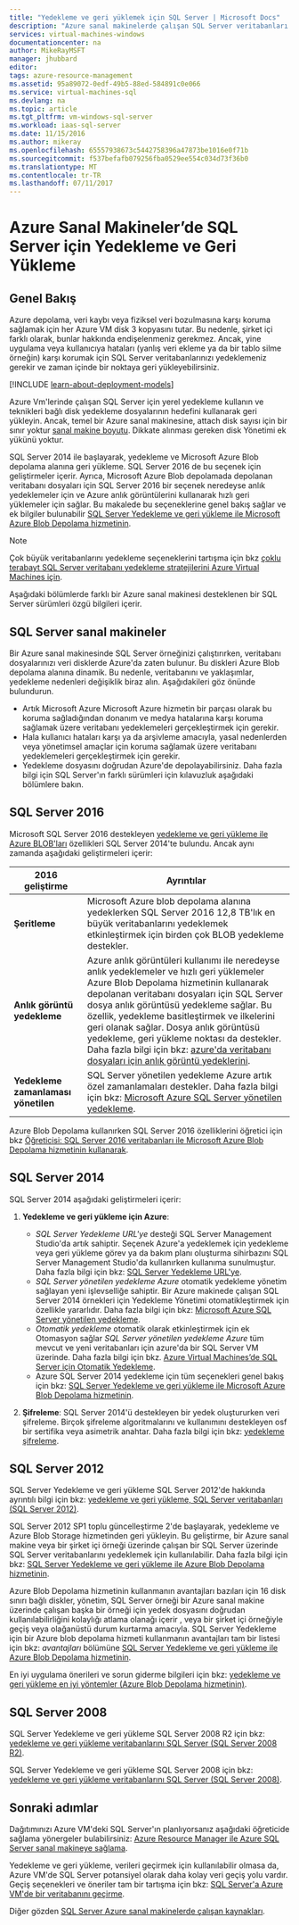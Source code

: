 ```yaml
---
title: "Yedekleme ve geri yüklemek için SQL Server | Microsoft Docs"
description: "Azure sanal makinelerde çalışan SQL Server veritabanları için yedekleme ve geri yükleme noktaları açıklar."
services: virtual-machines-windows
documentationcenter: na
author: MikeRayMSFT
manager: jhubbard
editor: 
tags: azure-resource-management
ms.assetid: 95a89072-0edf-49b5-88ed-584891c0e066
ms.service: virtual-machines-sql
ms.devlang: na
ms.topic: article
ms.tgt_pltfrm: vm-windows-sql-server
ms.workload: iaas-sql-server
ms.date: 11/15/2016
ms.author: mikeray
ms.openlocfilehash: 65557938673c5442758396a47873be1016e0f71b
ms.sourcegitcommit: f537befafb079256fba0529ee554c034d73f36b0
ms.translationtype: MT
ms.contentlocale: tr-TR
ms.lasthandoff: 07/11/2017
---
```

# <a name="backup-and-restore-for-sql-server-in-azure-virtual-machines"></a>Azure Sanal Makineler’de SQL Server için Yedekleme ve Geri Yükleme
## <a name="overview"></a>Genel Bakış
Azure depolama, veri kaybı veya fiziksel veri bozulmasına karşı koruma sağlamak için her Azure VM disk 3 kopyasını tutar. Bu nedenle, şirket içi farklı olarak, bunlar hakkında endişelenmeniz gerekmez. Ancak, yine uygulama veya kullanıcıya hataları (yanlış veri ekleme ya da bir tablo silme örneğin) karşı korumak için SQL Server veritabanlarınızı yedeklemeniz gerekir ve zaman içinde bir noktaya geri yükleyebilirsiniz.

[!INCLUDE [learn-about-deployment-models](../../../../includes/learn-about-deployment-models-both-include.md)]

Azure Vm'lerinde çalışan SQL Server için yerel yedekleme kullanın ve teknikleri bağlı disk yedekleme dosyalarının hedefini kullanarak geri yükleyin. Ancak, temel bir Azure sanal makinesine, attach disk sayısı için bir sınır yoktur [sanal makine boyutu](../sizes.md?toc=%2fazure%2fvirtual-machines%2fwindows%2ftoc.json). Dikkate alınması gereken disk Yönetimi ek yükünü yoktur.

SQL Server 2014 ile başlayarak, yedekleme ve Microsoft Azure Blob depolama alanına geri yükleme. SQL Server 2016 de bu seçenek için geliştirmeler içerir. Ayrıca, Microsoft Azure Blob depolamada depolanan veritabanı dosyaları için SQL Server 2016 bir seçenek neredeyse anlık yedeklemeler için ve Azure anlık görüntülerini kullanarak hızlı geri yüklemeler için sağlar. Bu makalede bu seçeneklerine genel bakış sağlar ve ek bilgiler bulunabilir [SQL Server Yedekleme ve geri yükleme ile Microsoft Azure Blob Depolama hizmetinin](https://msdn.microsoft.com/library/jj919148.aspx).

> [!NOTE]
> Çok büyük veritabanlarını yedekleme seçeneklerini tartışma için bkz [çoklu terabayt SQL Server veritabanı yedekleme stratejilerini Azure Virtual Machines için](http://blogs.msdn.com/b/igorpag/archive/2015/07/28/multi-terabyte-sql-server-database-backup-strategies-for-azure-virtual-machines.aspx).
> 
> 

Aşağıdaki bölümlerde farklı bir Azure sanal makinesi desteklenen bir SQL Server sürümleri özgü bilgileri içerir.

## <a name="sql-server-virtual-machines"></a>SQL Server sanal makineler
Bir Azure sanal makinesinde SQL Server örneğinizi çalıştırırken, veritabanı dosyalarınızı veri disklerde Azure'da zaten bulunur. Bu diskleri Azure Blob depolama alanına dinamik. Bu nedenle, veritabanını ve yaklaşımlar, yedekleme nedenleri değişiklik biraz alın. Aşağıdakileri göz önünde bulundurun. 

* Artık Microsoft Azure Microsoft Azure hizmetin bir parçası olarak bu koruma sağladığından donanım ve medya hatalarına karşı koruma sağlamak üzere veritabanı yedeklemeleri gerçekleştirmek için gerekir.
* Hala kullanıcı hataları karşı ya da arşivleme amacıyla, yasal nedenlerden veya yönetimsel amaçlar için koruma sağlamak üzere veritabanı yedeklemeleri gerçekleştirmek için gerekir.
* Yedekleme dosyasını doğrudan Azure'de depolayabilirsiniz. Daha fazla bilgi için SQL Server'ın farklı sürümleri için kılavuzluk aşağıdaki bölümlere bakın.

## <a name="sql-server-2016"></a>SQL Server 2016
Microsoft SQL Server 2016 destekleyen [yedekleme ve geri yükleme ile Azure BLOB'ları](https://msdn.microsoft.com/library/jj919148.aspx) özellikleri SQL Server 2014'te bulundu. Ancak aynı zamanda aşağıdaki geliştirmeleri içerir:

| 2016 geliştirme | Ayrıntılar |
| --- | --- |
| **Şeritleme** |Microsoft Azure blob depolama alanına yedeklerken SQL Server 2016 12,8 TB'lık en büyük veritabanlarını yedeklemek etkinleştirmek için birden çok BLOB yedekleme destekler. |
| **Anlık görüntü yedekleme** |Azure anlık görüntüleri kullanımı ile neredeyse anlık yedeklemeler ve hızlı geri yüklemeler Azure Blob Depolama hizmetinin kullanarak depolanan veritabanı dosyaları için SQL Server dosya anlık görüntüsü yedekleme sağlar. Bu özellik, yedekleme basitleştirmek ve ilkelerini geri olanak sağlar. Dosya anlık görüntüsü yedekleme, geri yükleme noktası da destekler. Daha fazla bilgi için bkz: [azure'da veritabanı dosyaları için anlık görüntü yedeklerini](https://msdn.microsoft.com/library/mt169363%28v=sql.130%29.aspx). |
| **Yedekleme zamanlaması yönetilen** |SQL Server yönetilen yedekleme Azure artık özel zamanlamaları destekler. Daha fazla bilgi için bkz: [Microsoft Azure SQL Server yönetilen yedekleme](https://msdn.microsoft.com/library/dn449496.aspx). |

Azure Blob Depolama kullanırken SQL Server 2016 özelliklerini öğretici için bkz [Öğreticisi: SQL Server 2016 veritabanları ile Microsoft Azure Blob Depolama hizmetinin kullanarak](https://msdn.microsoft.com/library/dn466438.aspx).

## <a name="sql-server-2014"></a>SQL Server 2014
SQL Server 2014 aşağıdaki geliştirmeleri içerir:

1. **Yedekleme ve geri yükleme için Azure**:
   
   * *SQL Server Yedekleme URL'ye* desteği SQL Server Management Studio'da artık sahiptir. Seçenek Azure'a yedeklemek için yedekleme veya geri yükleme görev ya da bakım planı oluşturma sihirbazını SQL Server Management Studio'da kullanırken kullanıma sunulmuştur. Daha fazla bilgi için bkz: [SQL Server Yedekleme URL'ye](https://msdn.microsoft.com/library/jj919148%28v=sql.120%29.aspx).
   * *SQL Server yönetilen yedekleme Azure* otomatik yedekleme yönetim sağlayan yeni işlevselliğe sahiptir. Bir Azure makinede çalışan SQL Server 2014 örnekleri için Yedekleme Yönetimi otomatikleştirmek için özellikle yararlıdır. Daha fazla bilgi için bkz: [Microsoft Azure SQL Server yönetilen yedekleme](https://msdn.microsoft.com/library/dn449496%28v=sql.120%29.aspx).
   * *Otomatik yedekleme* otomatik olarak etkinleştirmek için ek Otomasyon sağlar *SQL Server yönetilen yedekleme Azure* tüm mevcut ve yeni veritabanları için azure'da bir SQL Server VM üzerinde. Daha fazla bilgi için bkz. [Azure Virtual Machines’de SQL Server için Otomatik Yedekleme](virtual-machines-windows-sql-automated-backup.md).
   * Azure SQL Server 2014 yedekleme için tüm seçenekleri genel bakış için bkz: [SQL Server Yedekleme ve geri yükleme ile Microsoft Azure Blob Depolama hizmetinin](https://msdn.microsoft.com/library/jj919148%28v=sql.120%29.aspx).
2. **Şifreleme**: SQL Server 2014'ü destekleyen bir yedek oluştururken veri şifreleme. Birçok şifreleme algoritmalarını ve kullanımını destekleyen osf bir sertifika veya asimetrik anahtar. Daha fazla bilgi için bkz: [yedekleme şifreleme](https://msdn.microsoft.com/library/dn449489%28v=sql.120%29.aspx).

## <a name="sql-server-2012"></a>SQL Server 2012
SQL Server Yedekleme ve geri yükleme SQL Server 2012'de hakkında ayrıntılı bilgi için bkz: [yedekleme ve geri yükleme, SQL Server veritabanları (SQL Server 2012)](https://msdn.microsoft.com/library/ms187048%28v=sql.110%29.aspx).

SQL Server 2012 SP1 toplu güncelleştirme 2'de başlayarak, yedekleme ve Azure Blob Storage hizmetinden geri yükleyin. Bu geliştirme, bir Azure sanal makine veya bir şirket içi örneği üzerinde çalışan bir SQL Server üzerinde SQL Server veritabanlarını yedeklemek için kullanılabilir. Daha fazla bilgi için bkz: [SQL Server Yedekleme ve geri yükleme ile Azure Blob Depolama hizmetinin](https://msdn.microsoft.com/library/jj919148%28v=sql.110%29.aspx).

Azure Blob Depolama hizmetinin kullanmanın avantajları bazıları için 16 disk sınırı bağlı diskler, yönetim, SQL Server örneği bir Azure sanal makine üzerinde çalışan başka bir örneği için yedek dosyasını doğrudan kullanılabilirliğini kolaylığı atlama olanağı içerir , veya bir şirket içi örneğiyle geçiş veya olağanüstü durum kurtarma amacıyla. SQL Server Yedekleme için bir Azure blob depolama hizmeti kullanmanın avantajları tam bir listesi için bkz: *avantajları* bölümüne [SQL Server Yedekleme ve geri yükleme ile Azure Blob Depolama hizmetinin](https://msdn.microsoft.com/library/jj919148%28v=sql.110%29.aspx).

En iyi uygulama önerileri ve sorun giderme bilgileri için bkz: [yedekleme ve geri yükleme en iyi yöntemler (Azure Blob Depolama hizmetinin)](https://msdn.microsoft.com/library/jj919149%28v=sql.110%29.aspx).

## <a name="sql-server-2008"></a>SQL Server 2008
SQL Server Yedekleme ve geri yükleme SQL Server 2008 R2 için bkz: [yedekleme ve geri yükleme veritabanlarını SQL Server (SQL Server 2008 R2)](https://msdn.microsoft.com/library/ms187048%28v=sql.105%29.aspx).

SQL Server Yedekleme ve geri yükleme SQL Server 2008 için bkz: [yedekleme ve geri yükleme veritabanlarını SQL Server (SQL Server 2008)](https://msdn.microsoft.com/library/ms187048%28v=sql.100%29.aspx).

## <a name="next-steps"></a>Sonraki adımlar
Dağıtımınızı Azure VM'deki SQL Server'ın planlıyorsanız aşağıdaki öğreticide sağlama yönergeler bulabilirsiniz: [Azure Resource Manager ile Azure SQL Server sanal makineye sağlama](virtual-machines-windows-portal-sql-server-provision.md).

Yedekleme ve geri yükleme, verileri geçirmek için kullanılabilir olmasa da, Azure VM'de SQL Server potansiyel olarak daha kolay veri geçiş yolu vardır. Geçiş seçenekleri ve öneriler tam bir tartışma için bkz: [SQL Server'a Azure VM'de bir veritabanını geçirme](virtual-machines-windows-migrate-sql.md).

Diğer gözden [SQL Server Azure sanal makinelerde çalışan kaynakları](virtual-machines-windows-sql-server-iaas-overview.md).

